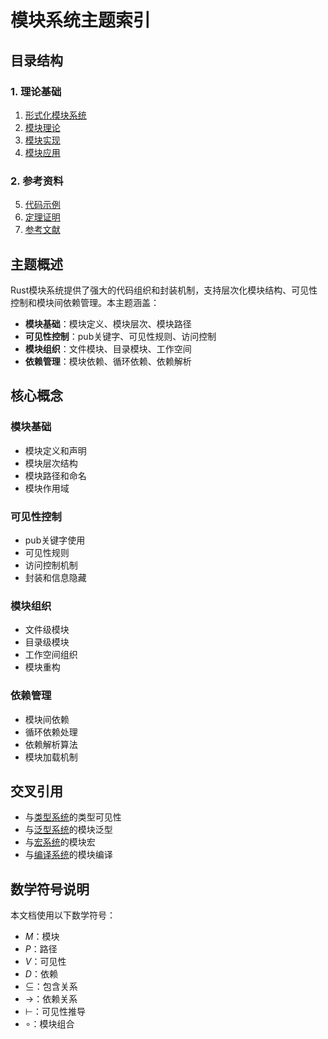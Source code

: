 # 模块系统主题索引

## 目录结构

### 1. 理论基础

1. [形式化模块系统](01_formal_module_system.md)
2. [模块理论](02_module_theory.md)
3. [模块实现](03_module_implementation.md)
4. [模块应用](04_module_applications.md)

### 2. 参考资料

5. [代码示例](05_examples.md)
6. [定理证明](06_theorems.md)
7. [参考文献](07_references.md)

## 主题概述

Rust模块系统提供了强大的代码组织和封装机制，支持层次化模块结构、可见性控制和模块间依赖管理。本主题涵盖：

- **模块基础**：模块定义、模块层次、模块路径
- **可见性控制**：pub关键字、可见性规则、访问控制
- **模块组织**：文件模块、目录模块、工作空间
- **依赖管理**：模块依赖、循环依赖、依赖解析

## 核心概念

### 模块基础

- 模块定义和声明
- 模块层次结构
- 模块路径和命名
- 模块作用域

### 可见性控制

- pub关键字使用
- 可见性规则
- 访问控制机制
- 封装和信息隐藏

### 模块组织

- 文件级模块
- 目录级模块
- 工作空间组织
- 模块重构

### 依赖管理

- 模块间依赖
- 循环依赖处理
- 依赖解析算法
- 模块加载机制

## 交叉引用

- 与[类型系统](../02_type_system/00_index.md)的类型可见性
- 与[泛型系统](../04_generics/00_index.md)的模块泛型
- 与[宏系统](../07_macro_system/00_index.md)的模块宏
- 与[编译系统](../20_compiler_internals/00_index.md)的模块编译

## 数学符号说明

本文档使用以下数学符号：

- $M$：模块
- $P$：路径
- $V$：可见性
- $D$：依赖
- $\subseteq$：包含关系
- $\rightarrow$：依赖关系
- $\vdash$：可见性推导
- $\circ$：模块组合
